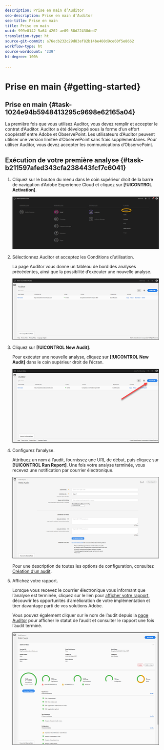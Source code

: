```yaml
---
description: Prise en main d’Auditor
seo-description: Prise en main d’Auditor
seo-title: Prise en main
title: Prise en main
uuid: 999e0142-5a64-4202-ae09-58d22438ded7
translation-type: ht
source-git-commit: a76ecb232c29d83ef82b14be460d9ce60f5e8662
workflow-type: ht
source-wordcount: '239'
ht-degree: 100%

---
```



# Prise en main {#getting-started}

## Prise en main {#task-1024e94b5948413295c9698e62165a04}

<!--
This page is a placeholder for now, we need things like prerequisites, any planning that should be done before using Auditor, initial setup info--that kind of thing.
-->

La première fois que vous utilisez Auditor, vous devez remplir et accepter le contrat d’Auditor. Auditor a été développé sous la forme d’un effort coopératif entre Adobe et ObservePoint. Les utilisateurs d’Auditor peuvent utiliser une version limitée d’ObservePoint sans frais supplémentaires. Pour utiliser Auditor, vous devez accepter les communications d’ObservePoint.

## Exécution de votre première analyse {#task-b211597afed343cfa238443fcf7c6041}

1. Cliquez sur le bouton du menu dans le coin supérieur droit de la barre de navigation d’Adobe Experience Cloud et cliquez sur **[!UICONTROL Activation]**.

   ![](assets/activate.png)

1. Sélectionnez Auditor et acceptez les Conditions d’utilisation.

   La page Auditor vous donne un tableau de bord des analyses précédentes, ainsi que la possibilité d’exécuter une nouvelle analyse.

   ![](assets/home.png)

1. Cliquez sur **[!UICONTROL New Audit]**.

   Pour exécuter une nouvelle analyse, cliquez sur **[!UICONTROL New Audit]** dans le coin supérieur droit de l’écran.

   ![](assets/new-audit-button.png)

1. Configurez l’analyse.

   Attribuez un nom à l’audit, fournissez une URL de début, puis cliquez sur **[!UICONTROL Run Report]**. Une fois votre analyse terminée, vous recevez une notification par courrier électronique.

   ![](assets/config.png)

   Pour une description de toutes les options de configuration, consultez [Création d’un audit](../create-audit/create-new-audit.md).
1. Affichez votre rapport.

   Lorsque vous recevez le courrier électronique vous informant que l’analyse est terminée, cliquez sur le lien pour [afficher votre rapport](../reports/scorecard.md), découvrir les opportunités d’amélioration de votre implémentation et tirer davantage parti de vos solutions Adobe.

   Vous pouvez également cliquer sur le nom de l’audit depuis la [page Auditor](../get-started/audit-list.md) pour afficher le statut de l’audit et consulter le rapport une fois l’audit terminé.

   ![](assets/report.png)
